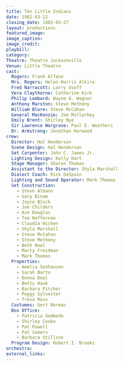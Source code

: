 ```yaml
---
title: Ten Little Indians
date: 1982-03-12
closing_date: 1982-03-27
layout: productions
featured_image: 
image_caption:
image_credit:
playbill: 
category: 
Theatre: Theatre Jacksonville
Venue: Little Theatre
cast:
  Rogers: Frank Alfano
  Mrs. Rogers: Helen Harris Alkire
  Fred Narracott: Larry Usoff
  Vera Claythorne: Catherine Kirk
  Philip Lombard: Wayne A. Wagner
  Anthony Marston: Steve Metheny
  William Blore: Steve McCahan
  General MacKenzie: Joe Mullarkey
  Emily Brent: Shirley Nye
  Sir Lawrence Wargrave: Paul E. Weathers
  Dr. Armstrong: Jonathan Harwood
crew:
  Director: Hal Henderson
  Scene Design: Hal Henderson
  Set Carpenter: John C. James Jr.
  Lighting Design: Kelly Hart
  Stage Manager: Sharon Thomas
  Assistant to the Director: Shyla Marshall
  Dialect Coach: Rick DeSpain
  Lighting and Sound Operator: Mark Thomas
  Set Construction:
    - Steve Albano
    - Gary Binam
    - Joyce Block
    - Joe Childers
    - Ace Dauglas
    - Tom Heffernan
    - Claudia Hicken
    - Shyla Marshall
    - Steve McCahan
    - Steve Metheny
    - Beth Noel
    - Marty Freidman
    - Mark Thomas
  Properties:
    - Amelia Senhausen
    - Sarah Barto
    - Donna Deal
    - Betty Hauk
    - Barbara Pitcher
    - Peggy Sylvester
    - Treva Ross
  Costumes: Gert Berman
  Box Office:
    - Patricia Gombeda
    - Shirley Cooke
    - Pat Powell
    - Pat Somers
    - Barbara Stillson
  Program Design: Robert I. Brooks
orchestra:
external_links:
---
```


